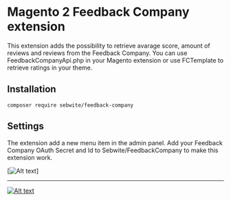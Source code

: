 # Magento 2 Feedback Company extension
This extension adds the possibility to retrieve avarage score, amount of reviews and reviews from the Feedback Company.
You can use FeedbackCompanyApi.php in your Magento extension or use FCTemplate to retrieve ratings in your theme.

## Installation
```composer require sebwite/feedback-company```

## Settings
The extension add a new menu item in the admin panel. Add your Feedback Company OAuth Secret and Id to Sebwite/FeedbackCompany to make this extension work.

[![Alt text](https://www.sebwite.nl/wp-content/uploads/2016/07/Sebwite-The-Feedback-Company-Magento-2-extensie.png "Magento 2 The Feedback Company extension")]

---
[![Alt text](https://www.sebwite.nl/wp-content/themes/sebwite/assets/images/logo-sebwite.png "Sebwite.nl")](https://sebwite.nl)
